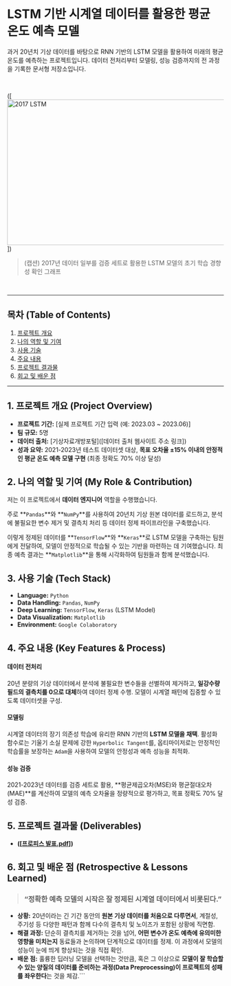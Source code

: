 # LSTM 기반 시계열 데이터를 활용한 평균 온도 예측 모델

과거 20년치 기상 데이터를 바탕으로 RNN 기반의 LSTM 모델을 활용하여 미래의 평균 온도를 예측하는 프로젝트입니다. 데이터 전처리부터 모델링, 성능 검증까지의 전 과정을 기록한 문서형 저장소입니다.

<br>

([<img width="559" height="339" alt="2017 LSTM" src="https://github.com/user-attachments/assets/6520709a-f542-45c8-93fc-8e526e2d8e71" />])
> (캡션) 2017년 데이터 일부를 검증 세트로 활용한 LSTM 모델의 초기 학습 경향성 확인 그래프

<br>

---

##  목차 (Table of Contents)

1.  [프로젝트 개요](#1-프로젝트-개요-project-overview)
2.  [나의 역할 및 기여](#2-나의-역할-및-기여-my-role--contribution)
3.  [사용 기술](#3-사용-기술-tech-stack)
4.  [주요 내용](#4-주요-내용-key-features--process)
5.  [프로젝트 결과물](#5-프로젝트-결과물-deliverables)
6.  [회고 및 배운 점](#6-회고-및-배운-점-retrospective--lessons-learned)

---

## 1. 프로젝트 개요 (Project Overview)

-   **프로젝트 기간:** [실제 프로젝트 기간 입력 (예: 2023.03 ~ 2023.06)]
-   **팀 규모:** 5명
-   **데이터 출처:** [기상자료개방포털]([데이터 출처 웹사이트 주소 링크])
-   **성과 요약:** 2021-2023년 테스트 데이터셋 대상, **목표 오차율 ±15% 이내의 안정적인 평균 온도 예측 모델 구현** (최종 정확도 70% 이상 달성)

## 2. 나의 역할 및 기여 (My Role & Contribution)

저는 이 프로젝트에서 **데이터 엔지니어** 역할을 수행했습니다.

주로 **`Pandas`**와 **`NumPy`**를 사용하여 20년치 기상 원본 데이터를 로드하고, 분석에 불필요한 변수 제거 및 결측치 처리 등 데이터 정제 파이프라인을 구축했습니다.

이렇게 정제된 데이터를 **`TensorFlow`**와 **`Keras`**로 LSTM 모델을 구축하는 팀원에게 전달하여, 모델이 안정적으로 학습될 수 있는 기반을 마련하는 데 기여했습니다. 최종 예측 결과는 **`Matplotlib`**을 통해 시각화하여 팀원들과 함께 분석했습니다.

## 3. 사용 기술 (Tech Stack)

-   **Language:** `Python`
-   **Data Handling:** `Pandas`, `NumPy`
-   **Deep Learning:** `TensorFlow`, `Keras` (LSTM Model)
-   **Data Visualization:** `Matplotlib`
-   **Environment:** `Google Colaboratory`

## 4. 주요 내용 (Key Features & Process)

#### 데이터 전처리
20년 분량의 기상 데이터에서 분석에 불필요한 변수들을 선별하여 제거하고, **일강수량 필드의 결측치를 0으로 대체**하여 데이터 정제 수행. 모델이 시계열 패턴에 집중할 수 있도록 데이터셋을 구성.

#### 모델링
시계열 데이터의 장기 의존성 학습에 유리한 RNN 기반의 **LSTM 모델을 채택**. 활성화 함수로는 기울기 소실 문제에 강한 `Hyperbolic Tangent`를, 옵티마이저로는 안정적인 학습률을 보장하는 `Adam`을 사용하여 모델의 안정성과 예측 성능을 최적화.

#### 성능 검증
2021-2023년 데이터를 검증 세트로 활용, **평균제곱오차(MSE)와 평균절대오차(MAE)**를 계산하여 모델의 예측 오차율을 정량적으로 평가하고, 목표 정확도 70% 달성 검증.

## 5. 프로젝트 결과물 (Deliverables)

-   **([[프로피스 발표.pdf](https://github.com/user-attachments/files/22461014/default.pdf)])**

## 6. 회고 및 배운 점 (Retrospective & Lessons Learned)

> ### “정확한 예측 모델의 시작은 **잘 정제된 시계열 데이터**에서 비롯된다.”

-   **상황:** 20년이라는 긴 기간 동안의 **원본 기상 데이터를 처음으로 다루면서**, 계절성, 주기성 등 다양한 패턴과 함께 다수의 결측치 및 노이즈가 포함된 상황에 직면함.
-   **해결 과정:** 단순히 결측치를 제거하는 것을 넘어, **어떤 변수가 온도 예측에 유의미한 영향을 미치는지** 동료들과 논의하며 단계적으로 데이터를 정제. 이 과정에서 모델의 성능이 눈에 띄게 향상되는 것을 직접 확인.
-   **배운 점:** 훌륭한 딥러닝 모델을 선택하는 것만큼, 혹은 그 이상으로 **모델이 잘 학습할 수 있는 양질의 데이터를 준비하는 과정(Data Preprocessing)이 프로젝트의 성패를 좌우한다**는 것을 체감.```
